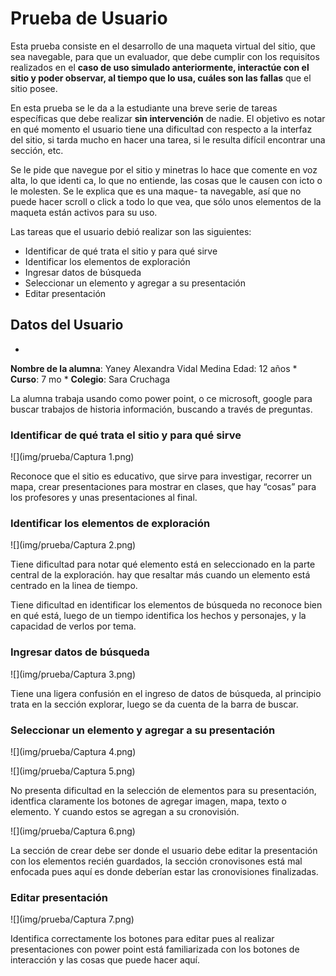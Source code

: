 # Prueba de Usuario

Esta prueba consiste en el desarrollo de una maqueta virtual del sitio, que sea navegable, para que un evaluador, que debe cumplir con los requisitos realizados en el **caso de uso **simulado anteriormente, interactúe con el sitio y poder observar, al tiempo que lo usa, cuáles son** las fallas** que el sitio posee.

En esta prueba se le da a la estudiante una breve serie de tareas específicas que debe realizar **sin intervención** de nadie. El objetivo es notar en qué momento el usuario tiene una dificultad con respecto a la interfaz del sitio, si tarda mucho en hacer una tarea, si le resulta difícil encontrar una sección, etc.

Se le pide que navegue por el sitio y minetras lo hace que comente en voz alta, lo que identi ca, lo que no entiende, las cosas que le causen con icto o le molesten. Se le explica que es una maque- ta navegable, así que no puede hacer scroll o click a todo lo que vea, que sólo unos elementos de la maqueta están activos para su uso.


Las tareas que el usuario debió realizar son las siguientes:

* Identificar de qué trata el sitio y para qué sirve
* Identificar los elementos de exploración
* Ingresar datos de búsqueda
* Seleccionar un elemento y agregar a su presentación
* Editar presentación


## Datos del Usuario


* 
**Nombre de la alumna**: Yaney Alexandra Vidal Medina Edad: 12 años
* 
**Curso**: 7 mo
* 
**Colegio**: Sara Cruchaga

La alumna trabaja usando como power point, o ce microsoft, google para buscar trabajos de historia información, buscando a través de preguntas.


### Identificar de qué trata el sitio y para qué sirve

![](img/prueba/Captura 1.png)

Reconoce que el sitio es educativo, que sirve para investigar, recorrer un mapa, crear presentaciones para mostrar en clases, que hay “cosas” para los profesores y unas presentaciones al  final.


### Identificar los elementos de exploración

![](img/prueba/Captura 2.png)

Tiene dificultad para notar qué elemento está en seleccionado en la parte central de la exploración. hay que resaltar más cuando un elemento está centrado en la linea de tiempo.

Tiene dificultad en identificar los elementos de búsqueda no reconoce bien en qué está, luego de un tiempo identifica los hechos y personajes, y la capacidad de verlos por tema.


### Ingresar datos de búsqueda


![](img/prueba/Captura 3.png)

Tiene una ligera confusión en el ingreso de datos de búsqueda, al principio trata en la sección explorar, luego se da cuenta de la barra de buscar.


### Seleccionar un elemento y agregar a su presentación

![](img/prueba/Captura 4.png)

![](img/prueba/Captura 5.png)

No presenta dificultad en la selección de elementos para su presentación, identfica claramente los botones de agregar imagen, mapa, texto o elemento. Y cuando estos se agregan a su cronovisión.


![](img/prueba/Captura 6.png)

La sección de crear debe ser donde el usuario debe editar la presentación con los elementos recién guardados, la sección cronovisones está mal enfocada pues aquí es donde deberían estar las cronovisiones  finalizadas.


### Editar presentación

![](img/prueba/Captura 7.png)

Identifica correctamente los botones para editar pues al realizar presentaciones con power point está familiarizada con los botones de interacción y las cosas que puede hacer aquí.